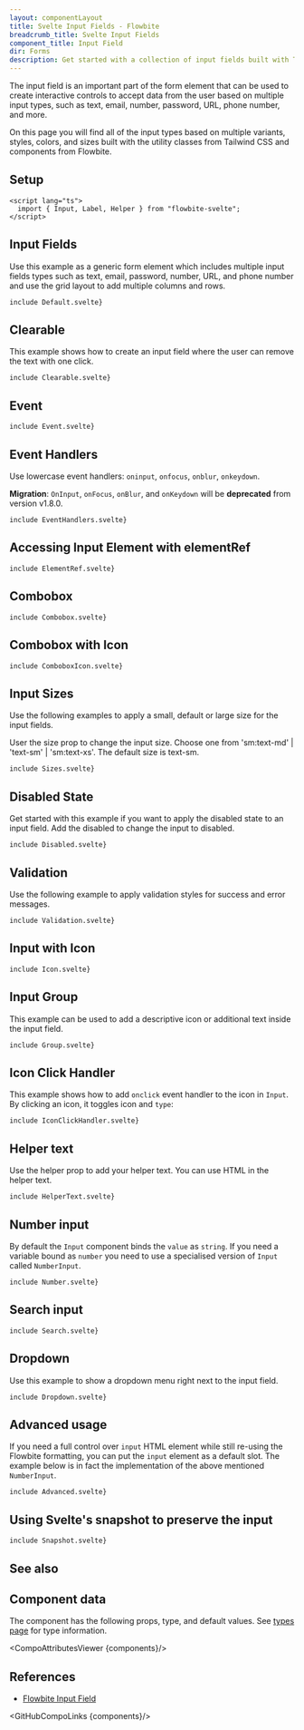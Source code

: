 ```yaml
---
layout: componentLayout
title: Svelte Input Fields - Flowbite
breadcrumb_title: Svelte Input Fields
component_title: Input Field
dir: Forms
description: Get started with a collection of input fields built with Tailwind CSS to start accepting data from the user based on multiple sizes, variants, and input types
---
```


<script>
  import { TableProp, TableDefaultRow,  CompoAttributesViewer, GitHubCompoLinks, Seealso } from '../../utils'
  import { A } from '$lib'

  const components = 'Input, InputAddon'
  const relatedLinks = ['/docs/forms/input-field','/docs/forms/floating-label', '/docs/extend/tags' ]
</script>

The input field is an important part of the form element that can be used to create interactive controls to accept data from the user based on multiple input types, such as text, email, number, password, URL, phone number, and more.

On this page you will find all of the input types based on multiple variants, styles, colors, and sizes built with the utility classes from Tailwind CSS and components from Flowbite.

## Setup

```svelte example hideOutput
<script lang="ts">
  import { Input, Label, Helper } from "flowbite-svelte";
</script>
```

## Input Fields

Use this example as a generic form element which includes multiple input fields types such as text, email, password, number, URL, and phone number and use the grid layout to add multiple columns and rows.

```svelte example
include Default.svelte}
```

## Clearable

This example shows how to create an input field where the user can remove the
text with one click.

```svelte example
include Clearable.svelte}
```

## Event

```svelte example
include Event.svelte}
```

## Event Handlers

Use lowercase event handlers: `oninput`, `onfocus`, `onblur`, `onkeydown`.

**Migration**: `OnInput`, `onFocus`, `onBlur`, and `onKeydown` will be **deprecated** from version v1.8.0.

```svelte example
include EventHandlers.svelte}
```

## Accessing Input Element with elementRef

```svelte example class="flex justify-center" hideResponsiveButtons
include ElementRef.svelte}
```

## Combobox

```svelte example class="h-96 space-y-20"
include Combobox.svelte}
```

## Combobox with Icon

```svelte example class="h-80"
include ComboboxIcon.svelte}
```

## Input Sizes

Use the following examples to apply a small, default or large size for the input fields.

User the size prop to change the input size. Choose one from 'sm:text-md' | 'text-sm' | 'sm:text-xs'. The default size is text-sm.

```svelte example hideScript class="space-y-6"
include Sizes.svelte}
```

## Disabled State

Get started with this example if you want to apply the disabled state to an input field. Add the disabled to change the input to disabled.

```svelte example hideScript
include Disabled.svelte}
```

## Validation

Use the following example to apply validation styles for success and error messages.

```svelte example
include Validation.svelte}
```

## Input with Icon

```svelte example class="space-y-6"
include Icon.svelte}
```

## Input Group

This example can be used to add a descriptive icon or additional text inside the input field.

```svelte example class="space-y-6"
include Group.svelte}
```

## Icon Click Handler

This example shows how to add `onclick` event handler to the icon in `Input`. By clicking an icon, it toggles icon and `type`:

```svelte example class="gap-6"
include IconClickHandler.svelte}
```

## Helper text

Use the helper prop to add your helper text. You can use HTML in the helper text.

```svelte example
include HelperText.svelte}
```

## Number input

By default the `Input` component binds the `value` as `string`. If you need a variable bound as `number` you need to use a specialised version of `Input` called `NumberInput`.

```svelte example
include Number.svelte}
```

## Search input

```svelte example
include Search.svelte}
```

## Dropdown

Use this example to show a dropdown menu right next to the input field.

```svelte example class="h-64"
include Dropdown.svelte}
```

## Advanced usage

If you need a full control over `input` HTML element while still re-using the Flowbite formatting, you can put the `input` element as a default slot. The example below is in fact the implementation of the above mentioned `NumberInput`.

```svelte example class="gap-4"
include Advanced.svelte}
```

## Using Svelte's snapshot to preserve the input

```svelte example class="h-auto"
include Snapshot.svelte}
```

## See also

<Seealso links={relatedLinks} />

## Component data

The component has the following props, type, and default values. See [types page](/docs/pages/typescript) for type information.

<CompoAttributesViewer {components}/>

## References

- [Flowbite Input Field](https://flowbite.com/docs/forms/input-field/)

<GitHubCompoLinks {components}/>
